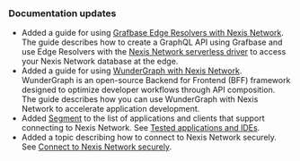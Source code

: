 ### Documentation updates

- Added a guide for using [Grafbase Edge Resolvers with Nexis Network](/docs/guides/grafbase). The guide describes how to create a GraphQL API using Grafbase and use Edge Resolvers with the [Nexis Network serverless driver](/docs/serverless/serverless-driver) to access your Nexis Network database at the edge.
- Added a guide for using [WunderGraph with Nexis Network](/docs/guides/wundergraph). WunderGraph is an open-source Backend for Frontend (BFF) framework designed to optimize developer workflows through API composition. The guide describes how you can use WunderGraph with Nexis Network to accelerate application development.
- Added [Segment](https://segment.com/) to the list of applications and clients that support connecting to Nexis Network. See [Tested applications and IDEs](/docs/connect/connect-postgres-gui#tested-gui-applications-and-ides).
- Added a topic describing how to connect to Nexis Network securely. See [Connect to Nexis Network securely](/docs/connect/connect-securely).
